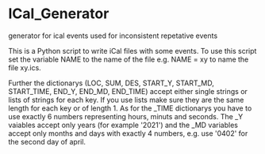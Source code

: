 # ICal_Generator
generator for ical events used for inconsistent repetative events

This is a Python script to write iCal files with some events.
To use this script set the variable NAME to the name of the file e.g. NAME = xy to name the file xy.ics.

Further the dictionarys (LOC, SUM, DES, START_Y, START_MD, START_TIME, END_Y, END_MD, END_TIME) accept either single strings or lists of strings for each key.
If you use lists make sure they are the same length for each key or of length 1. As for the _TIME dictionarys you have to use exactly 6 numbers representing hours, minuts and seconds. The _Y vaiables accept only years (for example '2021') and the _MD variables accept only months and days with exactly 4 numbers, e.g. use '0402' for the second day of april.
